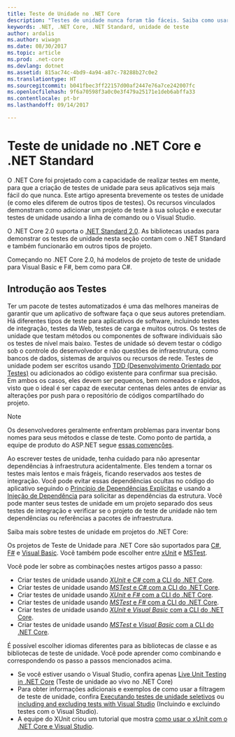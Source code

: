 ```yaml
---
title: Teste de Unidade no .NET Core
description: "Testes de unidade nunca foram tão fáceis. Saiba como usar o teste de unidade em projetos do .NET Core e .NET Standard."
keywords: .NET, .NET Core, .NET Standard, unidade de teste
author: ardalis
ms.author: wiwagn
ms.date: 08/30/2017
ms.topic: article
ms.prod: .net-core
ms.devlang: dotnet
ms.assetid: 815ac74c-4bd9-4a94-a87c-78288b27c0e2
ms.translationtype: HT
ms.sourcegitcommit: b041fbec3ff22157d00af2447e76a7ce242007fc
ms.openlocfilehash: 9f6a70598f3a0c0e3f479a25171e1deb6abffa33
ms.contentlocale: pt-br
ms.lasthandoff: 09/14/2017

---
```


# <a name="unit-testing-in-net-core-and-net-standard"></a>Teste de unidade no .NET Core e .NET Standard

O .NET Core foi projetado com a capacidade de realizar testes em mente, para que a criação de testes de unidade para seus aplicativos seja mais fácil do que nunca. Este artigo apresenta brevemente os testes de unidade (e como eles diferem de outros tipos de testes). Os recursos vinculados demonstram como adicionar um projeto de teste à sua solução e executar testes de unidade usando a linha de comando ou o Visual Studio.

O .NET Core 2.0 suporta o [.NET Standard 2.0](../../standard/net-standard.md). As bibliotecas usadas para demonstrar os testes de unidade nesta seção contam com o .NET Standard e também funcionarão em outros tipos de projeto.

Começando no .NET Core 2.0, há modelos de projeto de teste de unidade para Visual Basic e F#, bem como para C#.

## <a name="getting-started-with-testing"></a>Introdução aos Testes

Ter um pacote de testes automatizados é uma das melhores maneiras de garantir que um aplicativo de software faça o que seus autores pretendiam. Há diferentes tipos de teste para aplicativos de software, incluindo testes de integração, testes da Web, testes de carga e muitos outros. Os testes de unidade que testam métodos ou componentes de software individuais são os testes de nível mais baixo. Testes de unidade só devem testar o código sob o controle do desenvolvedor e não questões de infraestrutura, como bancos de dados, sistemas de arquivos ou recursos de rede. Testes de unidade podem ser escritos usando [TDD (Desenvolvimento Orientado por Testes)](http://deviq.com/test-driven-development/) ou adicionados ao código existente para confirmar sua precisão. Em ambos os casos, eles devem ser pequenos, bem nomeados e rápidos, visto que o ideal é ser capaz de executar centenas deles antes de enviar as alterações por push para o repositório de códigos compartilhado do projeto.

> [!NOTE]
> Os desenvolvedores geralmente enfrentam problemas para inventar bons nomes para seus métodos e classe de teste. Como ponto de partida, a equipe de produto do ASP.NET segue [essas convenções](https://github.com/aspnet/Home/wiki/Engineering-guidelines#unit-tests-and-functional-tests).

Ao escrever testes de unidade, tenha cuidado para não apresentar dependências à infraestrutura acidentalmente. Eles tendem a tornar os testes mais lentos e mais frágeis, ficando reservados aos testes de integração. Você pode evitar essas dependências ocultas no código do aplicativo seguindo o [Princípio de Dependências Explícitas](http://deviq.com/explicit-dependencies-principle/) e usando a [Injeção de Dependência](/aspnet/core/fundamentals/dependency-injection) para solicitar as dependências da estrutura. Você pode manter seus testes de unidade em um projeto separado dos seus testes de integração e verificar se o projeto de teste de unidade não tem dependências ou referências a pacotes de infraestrutura.

Saiba mais sobre testes de unidade em projetos do .NET Core:

Os projetos de Teste de Unidade para .NET Core são suportados para [C#](../../csharp/index.md), [F#](../../fsharp/index.md) e [Visual Basic](../../visual-basic/index.md). Você também pode escolher entre [xUnit](http://xunit.github.io) e [MSTest](https://github.com/Microsoft/vstest-docs).

Você pode ler sobre as combinações nestes artigos passo a passo:

* Criar testes de unidade usando [*XUnit* e *C#* com a CLI do .NET Core](unit-testing-with-dotnet-test.md).
* Criar testes de unidade usando [*MSTest* e *C#* com a CLI do .NET Core](unit-testing-with-mstest.md).
* Criar testes de unidade usando [*XUnit* e *F#* com a CLI do .NET Core](unit-testing-fsharp-with-dotnet-test.md).
* Criar testes de unidade usando [*MSTest* e *F#* com a CLI do .NET Core](unit-testing-fsharp-with-mstest.md).
* Criar testes de unidade usando [*XUnit* e *Visual Basic* com a CLI do .NET Core](unit-testing-visual-basic-with-dotnet-test.md).
* Criar testes de unidade usando [*MSTest* e *Visual Basic* com a CLI do .NET Core](unit-testing-visual-basic-with-mstest.md).

É possível escolher idiomas diferentes para as bibliotecas de classe e as bibliotecas de teste de unidade. Você pode aprender como combinando e correspondendo os passo a passos mencionados acima.

* Se você estiver usando o Visual Studio, confira apenas [Live Unit Testing in .NET Core](/visualstudio/test/live-unit-testing) (Teste de unidade ao vivo no .NET Core)
* Para obter informações adicionais e exemplos de como usar a filtragem de teste de unidade, confira [Executando testes de unidade seletivos](selective-unit-tests.md) ou [including and excluding tests with Visual Studio](/visualstudio/test/live-unit-testing#including-and-excluding-test-projects-and-test-methods) (Incluindo e excluindo testes com o Visual Studio).
* A equipe do XUnit criou um tutorial que mostra [como usar o xUnit com o .NET Core e Visual Studio](http://xunit.github.io/docs/getting-started-dotnet-core.html).

